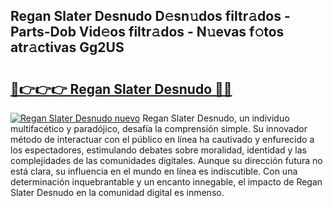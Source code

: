 ## Regan Slater Desnudo D𝚎sn𝚞dos filtr𝚊dos - Parts-Dob Vid𝚎os filtr𝚊dos - N𝚞evas f𝚘tos atr𝚊ctivas Gg2US

# <h2><a href="http://mb2kspj.tromn.icu/?c=Regan+Slater+Desnudo">🔗👉👉👉 Regan Slater Desnudo 🔗🔗</a></h2>

[![Regan Slater Desnudo nuevo](https://i.imgur.com/pEAQMta.gif)](http://mb2kspj.tromn.icu/?c=Regan+Slater+Desnudo)
Regan Slater Desnudo, un individuo multifacético y paradójico, desafía la comprensión simple. Su innovador método de interactuar con el público en línea ha cautivado y enfurecido a los espectadores, estimulando debates sobre moralidad, identidad y las complejidades de las comunidades digitales. Aunque su dirección futura no está clara, su influencia en el mundo en línea es indiscutible. Con una determinación inquebrantable y un encanto innegable, el impacto de Regan Slater Desnudo en la comunidad digital es inmenso.
